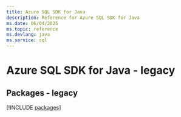 ```yaml
---
title: Azure SQL SDK for Java
description: Reference for Azure SQL SDK for Java
ms.date: 06/04/2025
ms.topic: reference
ms.devlang: java
ms.service: sql
---
```

# Azure SQL SDK for Java - legacy
## Packages - legacy
[!INCLUDE [packages](sql-index.md)]